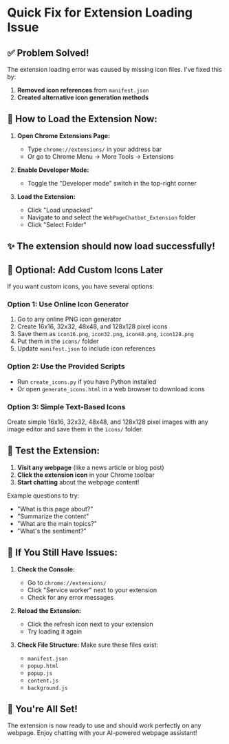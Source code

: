 # Quick Fix for Extension Loading Issue

## ✅ Problem Solved!

The extension loading error was caused by missing icon files. I've fixed this by:

1. **Removed icon references** from `manifest.json`
2. **Created alternative icon generation methods** 

## 🚀 How to Load the Extension Now:

1. **Open Chrome Extensions Page:**
   - Type `chrome://extensions/` in your address bar
   - Or go to Chrome Menu → More Tools → Extensions

2. **Enable Developer Mode:**
   - Toggle the "Developer mode" switch in the top-right corner

3. **Load the Extension:**
   - Click "Load unpacked"
   - Navigate to and select the `WebPageChatbot_Extension` folder
   - Click "Select Folder"

## ✨ The extension should now load successfully!

## 🎨 Optional: Add Custom Icons Later

If you want custom icons, you have several options:

### Option 1: Use Online Icon Generator
1. Go to any online PNG icon generator
2. Create 16x16, 32x32, 48x48, and 128x128 pixel icons
3. Save them as `icon16.png`, `icon32.png`, `icon48.png`, `icon128.png`
4. Put them in the `icons/` folder
5. Update `manifest.json` to include icon references

### Option 2: Use the Provided Scripts
- Run `create_icons.py` if you have Python installed
- Or open `generate_icons.html` in a web browser to download icons

### Option 3: Simple Text-Based Icons
Create simple 16x16, 32x32, 48x48, and 128x128 pixel images with any image editor and save them in the `icons/` folder.

## 🎯 Test the Extension:

1. **Visit any webpage** (like a news article or blog post)
2. **Click the extension icon** in your Chrome toolbar
3. **Start chatting** about the webpage content!

Example questions to try:
- "What is this page about?"
- "Summarize the content"
- "What are the main topics?"
- "What's the sentiment?"

## 🔧 If You Still Have Issues:

1. **Check the Console:**
   - Go to `chrome://extensions/`
   - Click "Service worker" next to your extension
   - Check for any error messages

2. **Reload the Extension:**
   - Click the refresh icon next to your extension
   - Try loading it again

3. **Check File Structure:**
   Make sure these files exist:
   - `manifest.json`
   - `popup.html`
   - `popup.js`
   - `content.js`
   - `background.js`

## 🎉 You're All Set!

The extension is now ready to use and should work perfectly on any webpage. Enjoy chatting with your AI-powered webpage assistant!

